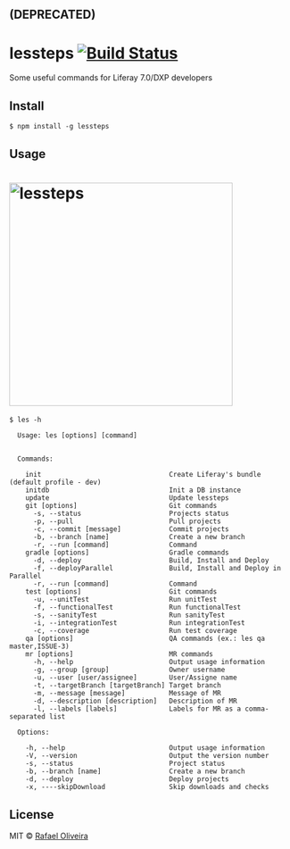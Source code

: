 ## (DEPRECATED)

# lessteps [![Build Status](https://semaphoreci.com/api/v1/rafoli/lessteps/branches/master/badge.svg)](https://semaphoreci.com/rafoli/lessteps)

Some useful commands for Liferay 7.0/DXP developers

## Install

```
$ npm install -g lessteps
```


## Usage

<h1>
	<img width="400" src="https://rawgit.com/rafoli/lessteps/master/logo.png" alt="lessteps">
</h1>

```
$ les -h

  Usage: les [options] [command]


  Commands:

    init                                Create Liferay's bundle (default profile - dev)
    initdb                              Init a DB instance
    update                              Update lessteps     
    git [options]                       Git commands
      -s, --status                      Projects status
      -p, --pull                        Pull projects
      -c, --commit [message]            Commit projects
      -b, --branch [name]               Create a new branch
      -r, --run [command]               Command    
    gradle [options]                    Gradle commands
      -d, --deploy                      Build, Install and Deploy
      -f, --deployParallel              Build, Install and Deploy in Parallel
      -r, --run [command]               Command
    test [options]                      Git commands
      -u, --unitTest                    Run unitTest
      -f, --functionalTest              Run functionalTest
      -s, --sanityTest                  Run sanityTest
      -i, --integrationTest             Run integrationTest
      -c, --coverage                    Run test coverage     
    qa [options]                        QA commands (ex.: les qa master,ISSUE-3)
    mr [options]                        MR commands  
      -h, --help                        Output usage information
      -g, --group [group]               Owner username
      -u, --user [user/assignee]        User/Assigne name
      -t, --targetBranch [targetBranch] Target branch
      -m, --message [message]           Message of MR
      -d, --description [description]   Description of MR
      -l, --labels [labels]             Labels for MR as a comma-separated list        

  Options:

    -h, --help                          Output usage information
    -V, --version                       Output the version number
    -s, --status                        Project status
    -b, --branch [name]                 Create a new branch
    -d, --deploy                        Deploy projects
    -x, ----skipDownload                Skip downloads and checks
```


## License

MIT © [Rafael Oliveira](https://github.com/rafoli)
